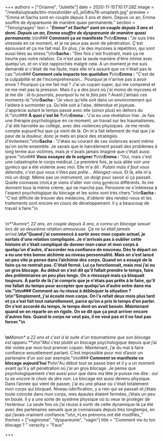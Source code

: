 +++
authors = ["Orianne", "Juliette"]
date = 2020-11-15T10:17:28Z
image = "/media/uploads/tim-mossholder-y0_je0dhs78-unsplash.jpg"
preview = "Emma et Sacha sont en couple depuis 3 ans et demi. Depuis un an, Emma souffre de dyspareunie de manière quasi permanente."
section = "Témoignages"
text = "**_Emma&ast; et Sacha&ast; sont en couple depuis 3 ans et demi. Depuis un an, Emma souffre de dyspareunie de manière quasi permanente._**\n\n### **Comment ça se manifeste ?**\n\n**Emma :** \"Je suis très stressée en ce moment, et je ne peux pas avoir de pénétration. Ç'est éprouvant et ça me fait mal. En plus, j'ai des mycoses à répétition, qui sont aussi liées au stress.\"\n\n**Sacha :** \"Des fois c'est frustrant, mais ça ne heurte pas notre relation. Ce n'est pas la seule manière d'être intime avec quelqu'un, et on s'est rapprochés malgré cela. A un moment je me suis demandé si c'était de ma faute, mais elle m'a assuré que ce n'était pas le cas.\"\n\n### **Comment cela impacte ton quotidien ?**\n\n**Emma :** \"C'est de la culpabilité et de l'incompréhension... Pourquoi je n'arrive pas à avoir envie ? Pourquoi ça me fait mal ? J'ai un copain super, qui me comprend et ne me met pas la pression. Mais il y a des jours où j'ai moins de mycoses et je me dis : _là tu pourrais, pourquoi tu ne le fais pas ?_ Avant j'aimais ces moments-là.\"\n\n**Sacha :** \"Je veux qu'elle soit dans un environnement qui l'aidera à surmonter ça. Qu'elle soit à l'aise, détendue et joyeuse. J'apprécie autant le temps passé avec elle (sinon plus) en dehors du lit.\"\n\n### **À quoi c'est lié ?**\n\n**Emma :** \"J'ai eu une révélation hier. Je fais une thérapie psychologique en ce moment, un travail sur les traumatismes. J'ai été harcelée au collège, avec des violences physiques. Je me rends compte aujourd'hui que ça vient de là. On m'a fait tellement de mal que j'ai peur de la douleur, donc je mets en place des stratégies d'évitement.\"\n\n**Sacha** : \"J'étais au courant de ces violences avant même qu'on sorte ensemble. Je savais que le harcèlement posait des problèmes à long terme aux victimes, mais je n'avais jamais imaginé que c'était aussi grave.\"\n\n### **Vous essayez de le soigner ?**\n\n**Emma :** \"Oui, mais c'est une catastrophe le corps médical. La première fois, je suis allée voir une gynéco qui a été violente avec moi. Elle m'a dit : _Putain mais il faut vous détendre, c'est que vous n'êtes pas prête... Allongez-vous_. Et là, elle m'a mis un doigt. Même pas un instrument, un doigt pour savoir si ça passait. Quelle connasse.\n\nLà je viens d'aller voir cinq gynécos différents. Ils me donnent tous la même crème, qui ne marche pas. Personne ne s'intéresse à l'aspect psychologique du blocage et les soins sont très chers.\"\n\n**Sacha :** \"C'est difficile de trouver des médecins, d'obtenir des rendez-vous et les traitements sont encore en cours de développement. Il y a beaucoup de travail à faire.\"\n<br /><br /><br />\n**_Aurore&ast;, 22 ans, en couple depuis 4 ans, a connu un blocage sexuel lors de sa deuxième relation amoureuse. Ça ne lui était jamais arrivé._**\n\n\"Quand j'ai commencé à sortir avec mon copain actuel,  je sortais d'une relation compliquée. Je n'arrivais pas à oublier cette histoire et c’était compliqué de donner mon cœur et mon corps à quelqu’un d'autre, d’accorder ma confiance de nouveau. Dès le départ on a eu une très bonne alchimie au niveau personnalité. Mais on s’est lancé un peu vite je pense dans l’alchimie des corps. Quand on a essayé de le faire ça ne rentrait pas. C’était fermé. Lui ça fonctionnait, mais moi j’ai eu un gros blocage. Au début on s’est dit qu'il fallait prendre le temps, faire des préliminaires un peu plus longs. On a réessayé mais ça bloquait toujours. À partir de là j'ai compris que je n'étais pas prête à le faire, qu’il me fallait du temps pour accepter que quelqu’un d’autre entre dans ma vie.\"\n\n### **Comment as-tu réussi à débloquer la situation ?**\n\n\"Simplement, j'ai écouté mon corps. On l’a refait deux mois plus tard et ça s’est fait tout naturellement, parce qu’on a pris le temps d’en parler. On s’est accordé du temps, le temps dont on avait besoin. Maintenant quand on en reparle on en rigole. On se dit que ça peut arriver encore d’autres fois. Quand le corps ne veut pas, il ne veut pas et il ne faut pas forcer.\"\n<br /><br /><br />\n**_Manon&ast; a 22 ans et c'est à la suite d'un traumatisme que son blocage est apparu._**\n\n\"Moi c’est plutôt un blocage psychologique depuis que j’ai été violée par mon tout premier copain. Maintenant, j’ai du mal à faire confiance sexuellement parlant. C’est impossible pour moi d’avoir un partenaire d’un soir par exemple.\"\n\n### **Comment se manifeste ce blocage aujourd'hui ?**\n\n\"Au début tout se passe bien et il y a un moment avant qu'il y ait pénétration où j'ai un gros blocage. Je pense que psychologiquement c’est aussi pour que dans ma tête je puisse me dire : _oui tu as encore le choix de dire non_. Le blocage est aussi devenu physique. Dans l’année qui vient de passer, j'ai eu une phase où c'était totalement mon corps qui bloquait. Niveau lubrification, y a rien qui se passait et j’étais toute coincée dans mon corps, mes épaules étaient fermées, j’étais un peu en boule. Il y a une sorte de système physique où tu veux te protéger de l’extérieur. La seule fois où j’ai réussi à sortir de cette dynamique-là ça été avec des partenaires sexuels que je connaissais depuis très longtemps, en qui j’avais vraiment confiance.\"\n\n_*Les prénoms ont été modifiés_"
themes = ["vaginisme", "dyspareunie", "vagin"]
title = "Comment vis-tu ton blocage ? "
veracity = "Faux"

+++
